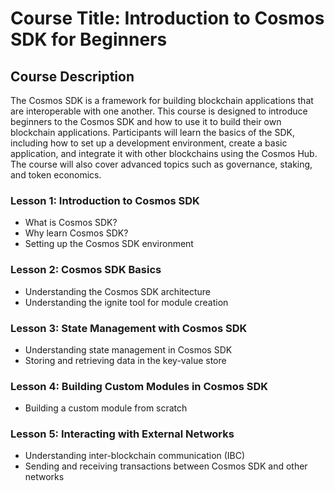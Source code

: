 # Course Title: Introduction to Cosmos SDK for Beginners

## Course Description

The Cosmos SDK is a framework for building blockchain applications that are interoperable with one another. This course is designed to introduce beginners to the Cosmos SDK and how to use it to build their own blockchain applications. Participants will learn the basics of the SDK, including how to set up a development environment, create a basic application, and integrate it with other blockchains using the Cosmos Hub. The course will also cover advanced topics such as governance, staking, and token economics.

### Lesson 1: Introduction to Cosmos SDK

-   What is Cosmos SDK?
-   Why learn Cosmos SDK?
-   Setting up the Cosmos SDK environment

### Lesson 2: Cosmos SDK Basics

-   Understanding the Cosmos SDK architecture
-   Understanding the ignite tool for module creation

### Lesson 3: State Management with Cosmos SDK

-   Understanding state management in Cosmos SDK
-   Storing and retrieving data in the key-value store


### Lesson 4: Building Custom Modules in Cosmos SDK

-   Building a custom module from scratch

### Lesson 5: Interacting with External Networks

-   Understanding inter-blockchain communication (IBC)
-   Sending and receiving transactions between Cosmos SDK and other networks